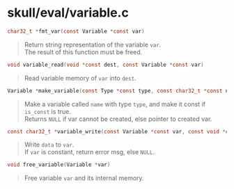 # skull/eval/variable.c

```c
char32_t *fmt_var(const Variable *const var)
```

> Return string representation of the variable `var`.
> \
> The result of this function must be freed.

```c
void variable_read(void *const dest, const Variable *const var)
```

> Read variable memory of `var` into `dest`.

```c
Variable *make_variable(const Type *const type, const char32_t *const name, bool is_const)
```

> Make a variable called `name` with type `type`, and make it const if `is_const` is true.
> \
> Returns `NULL` if var cannot be created, else pointer to created var.

```c
const char32_t *variable_write(const Variable *const var, const void *const data)
```

> Write `data` to `var`.
> \
> If `var` is constant, return error msg, else `NULL`.

```c
void free_variable(Variable *var)
```

> Free variable `var` and its internal memory.


